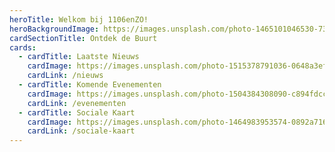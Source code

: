 ```yaml
---
heroTitle: Welkom bij 1106enZO!
heroBackgroundImage: https://images.unsplash.com/photo-1465101046530-73398c7f28ca?auto=format&fit=crop&w=1350&q=80
cardSectionTitle: Ontdek de Buurt
cards:
  - cardTitle: Laatste Nieuws
    cardImage: https://images.unsplash.com/photo-1515378791036-0648a3ef77b2?auto=format&fit=crop&w=750&q=80
    cardLink: /nieuws
  - cardTitle: Komende Evenementen
    cardImage: https://images.unsplash.com/photo-1504384308090-c894fdcc538d?auto=format&fit=crop&w=750&q=80
    cardLink: /evenementen
  - cardTitle: Sociale Kaart
    cardImage: https://images.unsplash.com/photo-1464983953574-0892a716854b?auto=format&fit=crop&w=750&q=80
    cardLink: /sociale-kaart
---
```


<!-- Optional content -->
